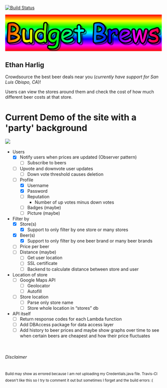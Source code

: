 [![Build Status](https://travis-ci.org/cpe305Spring17/spring2017-project-ethanharlig.svg?branch=master)](https://travis-ci.org/cpe305Spring17/spring2017-project-ethanharlig)

![Budget Brews](src/main/website/res/img/logo.png)

## Ethan Harlig 

Crowdsource the best beer deals near you (_currently have support for San Luis Obispo, CA_)!

Users can view the stores around them and check the cost of how much different beer costs at that store. 


# Current Demo of the site with a 'party' background
![](https://i.imgur.com/uAMicd7.gif)

- Users
    - [x] Notify users when prices are updated (Observer pattern)
      - [ ] Subscribe to beers
    - [ ] Upvote and downvote user updates
        - [ ] Down vote threshold causes deletion
    - [ ] Profile
        - [x] Username
        - [x] Password
        - [ ] Reputation
            - Number of up votes minus down votes
        - [ ] Badges (maybe)
        - [ ] Picture (maybe)
- Filter by
    - [x] Store(s)
        - [x] Support to only filter by one store or many stores
    - [x] Beer(s)
        - [x] Support to only filter by one beer brand or many beer brands
    - [ ] Price per beer
    - [ ] Distance (maybe)
        - [ ] Get user location
        - [ ] SSL certificate
        - [ ] Backend to calculate distance between store and user
- Location of store
    - [ ] Google Maps API
        - [ ] Geolocator
        - [ ] Autofill
    - [ ] Store location
        - [ ] Parse only store name
        - [ ] Store whole location in “stores” db
- API itself
   - [ ] Return response codes for each Lambda function
   - [ ] Add DBAccess package for data access layer
   - [ ] Add history to beer prices and maybe show graphs over time to see when certain beers are cheapest and how their price fluctuates

&nbsp;
&nbsp;
&nbsp;

###### Disclaimer
<sub>Build may show as errored because I am not uploading my Credentials.java file. Travis-CI doesn't like this so I try to comment it out but sometimes I forget and the build errors :(</sub>
